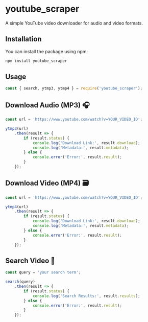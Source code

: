 # youtube_scraper

A simple YouTube video downloader for audio and video formats.

## Installation

You can install the package using npm:

```bash
npm install youtube_scraper
```

## Usage

```Javascript
const { search, ytmp3, ytmp4 } = require('youtube_scraper');
```

## Download Audio (MP3) 🎧

```Javascript
const url = 'https://www.youtube.com/watch?v=YOUR_VIDEO_ID';

ytmp3(url)
    .then(result => {
        if (result.status) {
            console.log('Download Link:', result.download);
            console.log('Metadata:', result.metadata);
        } else {
            console.error('Error:', result.result);
        }
    });
```

## Download Video (MP4) 🗃️

```Javascript
const url = 'https://www.youtube.com/watch?v=YOUR_VIDEO_ID';

ytmp4(url)
    .then(result => {
        if (result.status) {
            console.log('Download Link:', result.download);
            console.log('Metadata:', result.metadata);
        } else {
            console.error('Error:', result.result);
        }
    });
```

## Search Video 🍟

```Javascript
const query = 'your search term';

search(query)
    .then(result => {
        if (result.status) {
            console.log('Search Results:', result.results);
        } else {
            console.error('Error:', result.result);
        }
    });
```